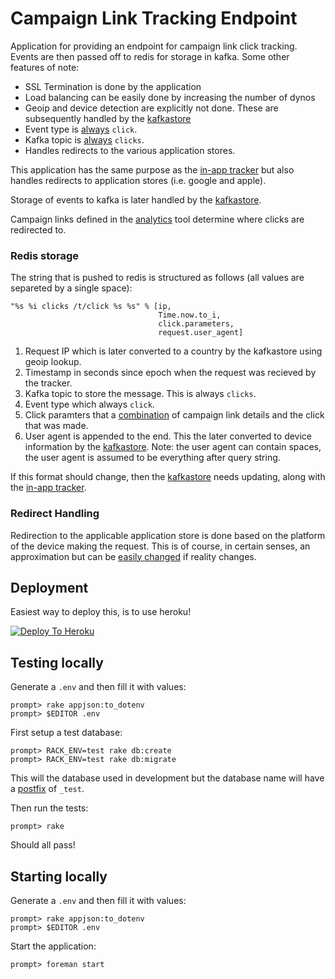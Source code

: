 Campaign Link Tracking Endpoint
====

Application for providing an endpoint for campaign link click tracking.
Events are then passed off to redis for storage in kafka. Some other
features of note:

- SSL Termination is done by the application
- Load balancing can be easily done by increasing the number of dynos
- Geoip and device detection are explicitly not done. These are subsequently
  handled by the [kafkastore](https://github.com/adtekio/kafkastore)
- Event type is [always](https://github.com/adtekio/tracking.clicks/blob/985520904bf22b600edf45f21626430b1ae08d60/lib/click_handler.rb#L126) ```click```.
- Kafka topic is [always](https://github.com/adtekio/tracking.clicks/blob/985520904bf22b600edf45f21626430b1ae08d60/lib/click_handler.rb#L126) ```clicks```.
- Handles redirects to the various application stores.

This application has the same purpose as the
[in-app tracker](https://github.com/adtekio/tracking.inapp) but also
handles redirects to application stores (i.e. google and apple).

Storage of events to kafka is later handled by the
[kafkastore](https://github.com/adtekio/kafkastore).

Campaign links defined in the [analytics](https://github.com/adtekio/analytics)
tool determine where clicks are redirected to.

### Redis storage

The string that is pushed to redis is structured as follows (all values
are separeted by a single space):

```
"%s %i clicks /t/click %s %s" % [ip,
                                 Time.now.to_i,
                                 click.parameters,
                                 request.user_agent]
```

1. Request IP which is later converted to a country by the kafkastore
   using geoip lookup.
2. Timestamp in seconds since epoch when the request was recieved by the
   tracker.
3. Kafka topic to store the message. This is always ```clicks```.
4. Event type which always ```click```.
5. Click paramters that a [combination](https://github.com/adtekio/tracking.clicks/blob/985520904bf22b600edf45f21626430b1ae08d60/lib/click_handler.rb#L108-L123) of campaign link details and
   the click that was made.
6. User agent is appended to the end. This the later converted to device
   information by the [kafkastore](https://github.com/adtekio/kafkastore/blob/a9e3670011c71fcc669a46e62df95d06683cae79/lib/batch_worker.rb#L27). Note: the user agent
   can contain spaces, the user agent is assumed to be everything after query
   string.

If this format should change, then the [kafkastore](https://github.com/adtekio/kafkastore/blob/a9e3670011c71fcc669a46e62df95d06683cae79/lib/batch_worker.rb#L26-L42)
needs updating, along with the [in-app tracker](https://github.com/adtekio/tracking.inapp/blob/448d1b81b921bf77896a467e15358bc6f022cc56/routes/tracking.rb#L11-L15).

### Redirect Handling

Redirection to the applicable application store is done based on the platform
of the device making the request. This is of course, in certain senses, an
approximation but can be [easily changed](https://github.com/adtekio/tracking.clicks/blob/985520904bf22b600edf45f21626430b1ae08d60/lib/click_handler.rb#L133-L140) if reality changes.

## Deployment

Easiest way to deploy this, is to use heroku!

[![Deploy To Heroku](https://www.herokucdn.com/deploy/button.png)](https://heroku.com/deploy?template=https://github.com/adtekio/tracking.clicks)

## Testing locally

Generate a ```.env``` and then fill it with values:

    prompt> rake appjson:to_dotenv
    prompt> $EDITOR .env

First setup a test database:

    prompt> RACK_ENV=test rake db:create
    prompt> RACK_ENV=test rake db:migrate

This will the database used in development but the database name will have
a [postfix](https://github.com/adtekio/tracking.clicks/blob/master/Rakefile)
of ```_test```.

Then run the tests:

    prompt> rake

Should all pass!

## Starting locally

Generate a ```.env``` and then fill it with values:

    prompt> rake appjson:to_dotenv
    prompt> $EDITOR .env

Start the application:

    prompt> foreman start

